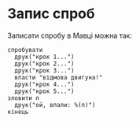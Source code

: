 # Запис спроб

Записати спробу в Мавці можна так:

```мавка
спробувати
  друк("крок 1...")
  друк("крок 2...")
  друк("крок 3...")
  впасти "відмова двигуна!"
  друк("крок 4...")
  друк("крок 5...")
зловити п
  друк("ой, впали: %(п)")
кінець
```
